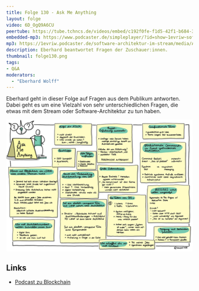 ```yaml
---
title: Folge 130 - Ask Me Anything
layout: folge
video: 6D_OgQ9A6CU
peertube: https://tube.tchncs.de/videos/embed/c192f0fe-f1d5-42f1-b684-38731fb26af5
embedded-mp3: https://www.podcaster.de/simpleplayer/?id=show~1evriw~software-architektur-im-stream~pod-15e9cd064d66ea890c754889ac&v=1659702483
mp3: https://1evriw.podcaster.de/software-architektur-im-stream/media/Ask_Me_Anything.mp3
description: Eberhard beantwortet Fragen der Zuschauer:innen.
thumbnail: folge130.png
tags:
- Q&A
moderators:
  - "Eberhard Wolff"
---
```


Eberhard geht in dieser Folge auf Fragen aus dem Publikum
antworten. Dabei geht es um eine Vielzahl von sehr unterschiedlichen
Fragen, die etwas mit dem Stream oder Software-Architektur zu tun
haben.


![Sketchnotes](/sketchnotes/folge130.jpg)

## Links

* [Podcast zu Blockchain](https://www.heise.de/blog/Episode-63-Blockchain-was-soll-das-eigentlich-4445799.html)
